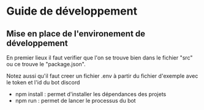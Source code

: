 # Guide de développement

## Mise en place de l'environement de développement

En premier lieux il faut verifier que l'on se trouve bien dans le fichier "src" ou ce trouve le "package.json".

Notez aussi qu'il faut creer un fichier .env à partir du fichier d'exemple avec le token et l'id du bot discord

- npm install : permet d'installer les dépendances des projets
- npm run <Nom du bot> : permet de lancer le processus du bot


